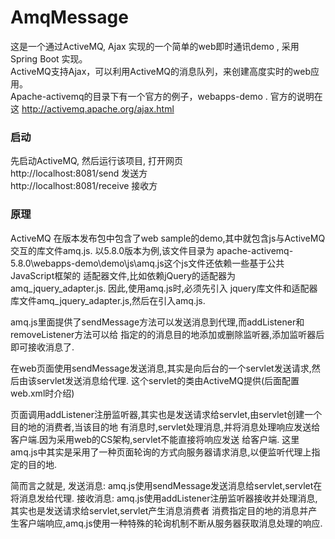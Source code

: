 # AmqMessage
这是一个通过ActiveMQ, Ajax 实现的一个简单的web即时通讯demo , 采用Spring Boot 实现。<br>
ActiveMQ支持Ajax，可以利用ActiveMQ的消息队列，来创建高度实时的web应用。<br>
Apache-activemq的目录下有一个官方的例子，webapps-demo . 官方的说明在这 http://activemq.apache.org/ajax.html <br>

<h3>启动</h3>
先启动ActiveMQ, 然后运行该项目, 打开网页 <br>
http://localhost:8081/send 发送方 <br>
http://localhost:8081/receive 接收方 <br>

<h3>原理</h3>
ActiveMQ 在版本发布包中包含了web sample的demo,其中就包含js与ActiveMQ交互的库文件amq.js. 
以5.8.0版本为例,该文件目录为 
apache-activemq-5.8.0\webapps-demo\demo\js\amq.js这个js文件还依赖一些基于公共JavaScript框架的 
适配器文件,比如依赖jQuery的适配器为amq_jquery_adapter.js. 因此,使用amq.js时,必须先引入 
jquery库文件和适配器库文件amq_jquery_adapter.js,然后在引入amq.js.

amq.js里面提供了sendMessage方法可以发送消息到代理,而addListener和removeListener方法可以给 
指定的的消息目的地添加或删除监听器,添加监听器后即可接收消息了.

在web页面使用sendMessage发送消息,其实是向后台的一个servlet发送请求,然后由该servlet发送消息给代理. 
这个servlet的类由ActiveMQ提供(后面配置web.xml时介绍)

页面调用addListener注册监听器,其实也是发送请求给servlet,由servlet创建一个目的地的消费者,当该目的地 
有消息时,servlet处理消息,并将消息处理响应发送给客户端.因为采用web的CS架构,servlet不能直接将响应发送 
给客户端. 这里amq.js中其实是采用了一种页面轮询的方式向服务器请求消息,以便监听代理上指定的目的地.

简而言之就是, 
发送消息: amq.js使用sendMessage发送消息给servlet,servlet在将消息发给代理. 
接收消息: amq.js使用addListener注册监听器接收并处理消息,其实也是发送请求给servlet,servlet产生消息消费者 
消费指定目的地的消息并产生客户端响应,amq.js使用一种特殊的轮询机制不断从服务器获取消息处理的响应.

